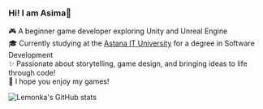 ### Hi! I am Asima🍋

🎮 A beginner game developer exploring Unity and Unreal Engine<br/>
🎓 Currently studying at the [Astana IT University](https://astanait.edu.kz/) for a degree in Software Development<br/>
✨ Passionate about storytelling, game design, and bringing ideas to life through code!<br/>
💙 I hope you enjoy my games!<br/>

![Lemonka's GitHub stats](https://github-readme-stats.vercel.app/api?username=AsimaDzh&show_icons=true&theme=blueberry&bg_color=00000000&border_color=fcdd76)
